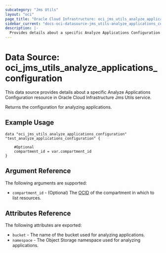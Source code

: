 ```yaml
---
subcategory: "Jms Utils"
layout: "oci"
page_title: "Oracle Cloud Infrastructure: oci_jms_utils_analyze_applications_configuration"
sidebar_current: "docs-oci-datasource-jms_utils-analyze_applications_configuration"
description: |-
  Provides details about a specific Analyze Applications Configuration in Oracle Cloud Infrastructure Jms Utils service
---
```


# Data Source: oci_jms_utils_analyze_applications_configuration
This data source provides details about a specific Analyze Applications Configuration resource in Oracle Cloud Infrastructure Jms Utils service.

Returns the configuration for analyzing applications.


## Example Usage

```hcl
data "oci_jms_utils_analyze_applications_configuration" "test_analyze_applications_configuration" {

	#Optional
	compartment_id = var.compartment_id
}
```

## Argument Reference

The following arguments are supported:

* `compartment_id` - (Optional) The [OCID](https://docs.cloud.oracle.com/iaas/Content/General/Concepts/identifiers.htm) of the compartment in which to list resources.


## Attributes Reference

The following attributes are exported:

* `bucket` - The name of the bucket used for analyzing applications.
* `namespace` - The Object Storage namespace used for analyzing applications.

